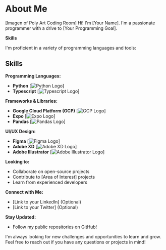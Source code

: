 # About Me

[Imagen of Poly Art Coding Room]  Hi! I'm [Your Name]. I'm a passionate programmer with a drive to [Your Programming Goal].  

**Skills**

I'm proficient in a variety of programming languages and tools:
## Skills

**Programming Languages:**

* **Python** [![Python Logo](https://www.python.org/static/img/python-logo.svg)]
* **Typescript** [![Typescript Logo](https://typescriptlang.org/assets/typescript.svg)]

**Frameworks & Libraries:**

* **Google Cloud Platform (GCP)** [![GCP Logo](https://cloud.google.com/static/images/cloud/gcp-logo-only.png)]
* **Expo** [![Expo Logo](https://expo.dev/static/assets/favicon-32.png)]
* **Pandas** [![Pandas Logo](https://pandas.pydata.org/_static/pandas.svg)]

**UI/UX Design:**

* **Figma** [![Figma Logo](https://www.figma.com/resources/assets/Figma-Icon-16x16.png)]
* **Adobe XD** [![Adobe XD Logo](https://www.adobe.com/content/dam/www/en/design/brand/adobe-xd-logo.svg)]
* **Adobe Illustrator** [![Adobe Illustrator Logo](https://www.adobe.com/content/dam/www/en/design/brand/illustrator-cc-logo.svg)]

**Looking to:**

* Collaborate on open-source projects
* Contribute to [Area of Interest] projects
* Learn from experienced developers

**Connect with Me:**

* [Link to your LinkedIn] (Optional)
* [Link to your Twitter] (Optional)

**Stay Updated:**

* Follow my public repositories on GitHub!

I'm always looking for new challenges and opportunities to learn and grow. Feel free to reach out if you have any questions or projects in mind!
